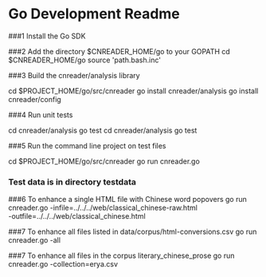 # Go Development Readme

###1 Install the Go SDK

###2 Add the directory $CNREADER_HOME/go to your GOPATH
cd $CNREADER_HOME/go
source 'path.bash.inc'

###3 Build the cnreader/analysis library

cd $PROJECT_HOME/go/src/cnreader
go install cnreader/analysis
go install cnreader/config

###4 Run unit tests

cd cnreader/analysis
go test
cd cnreader/analysis
go test

###5 Run the command line project on test files

cd $PROJECT_HOME/go/src/cnreader
go run cnreader.go

### Test data is in directory testdata

###6 To enhance a single HTML file with Chinese word popovers
go run cnreader.go -infile=../../../web/classical_chinese-raw.html \
   -outfile=../../../web/classical_chinese.html

###7 To enhance all files listed in data/corpus/html-conversions.csv
go run cnreader.go -all

###7 To enhance all files in the corpus literary_chinese_prose
go run cnreader.go -collection=erya.csv